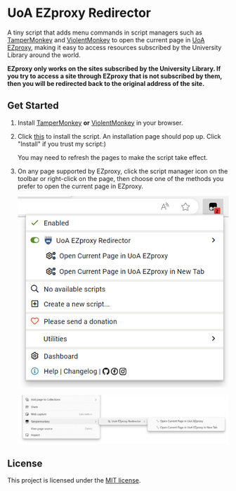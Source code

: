 # UoA EZproxy Redirector

A tiny script that adds menu commands in script managers such as [TamperMonkey](https://www.tampermonkey.net/) and [ViolentMonkey](https://violentmonkey.github.io/) to open the current page in [UoA EZproxy](https://ezproxy.auckland.ac.nz/), making it easy to access resources subscribed by the University Library around the world.

**EZproxy only works on the sites subscribed by the University Library. If you try to access a site through EZproxy that is not subscribed by them, then you will be redirected back to the original address of the site.**

## Get Started

1. Install [TamperMonkey](https://www.tampermonkey.net/) **or** [ViolentMonkey](https://violentmonkey.github.io/) in your browser.

2. Click [this](https://raw.githubusercontent.com/SpecterShell/UoA-EZproxy-Redirector/main/UoA-EZproxy-Redirector.user.js) to install the script. An installation page should pop up. Click "Install" if you trust my script:)

   You may need to refresh the pages to make the script take effect.

3. On any page supported by EZproxy, click the script manager icon on the toolbar or right-click on the page, then choose one of the methods you prefer to open the current page in EZproxy.

   ![Redirect using script manager menu](./assets/README_TM_ExtMenu.png)

   ![Redirect using context menu](./assets/README_TM_ContextMenu.png)

## License

This project is licensed under the [MIT license](https://github.com/SpecterShell/UoA-EZproxy-Redirector/blob/main/LICENSE).
